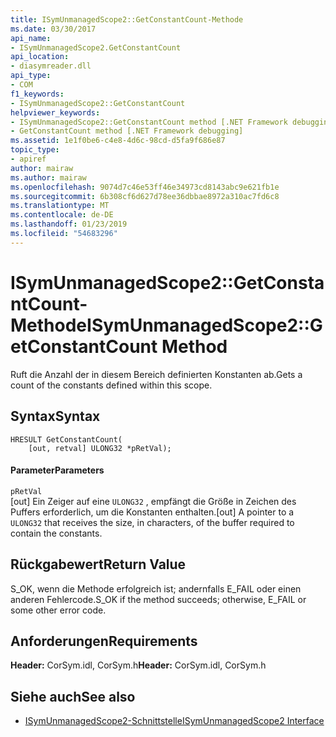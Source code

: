 ```yaml
---
title: ISymUnmanagedScope2::GetConstantCount-Methode
ms.date: 03/30/2017
api_name:
- ISymUnmanagedScope2.GetConstantCount
api_location:
- diasymreader.dll
api_type:
- COM
f1_keywords:
- ISymUnmanagedScope2::GetConstantCount
helpviewer_keywords:
- ISymUnmanagedScope2::GetConstantCount method [.NET Framework debugging]
- GetConstantCount method [.NET Framework debugging]
ms.assetid: 1e1f0be6-c4e8-4d6c-98cd-d5fa9f686e87
topic_type:
- apiref
author: mairaw
ms.author: mairaw
ms.openlocfilehash: 9074d7c46e53ff46e34973cd8143abc9e621fb1e
ms.sourcegitcommit: 6b308cf6d627d78ee36dbbae8972a310ac7fd6c8
ms.translationtype: MT
ms.contentlocale: de-DE
ms.lasthandoff: 01/23/2019
ms.locfileid: "54683296"
---
```

# <a name="isymunmanagedscope2getconstantcount-method"></a><span data-ttu-id="8eb90-102">ISymUnmanagedScope2::GetConstantCount-Methode</span><span class="sxs-lookup"><span data-stu-id="8eb90-102">ISymUnmanagedScope2::GetConstantCount Method</span></span>
<span data-ttu-id="8eb90-103">Ruft die Anzahl der in diesem Bereich definierten Konstanten ab.</span><span class="sxs-lookup"><span data-stu-id="8eb90-103">Gets a count of the constants defined within this scope.</span></span>  
  
## <a name="syntax"></a><span data-ttu-id="8eb90-104">Syntax</span><span class="sxs-lookup"><span data-stu-id="8eb90-104">Syntax</span></span>  
  
```  
HRESULT GetConstantCount(  
    [out, retval] ULONG32 *pRetVal);  
```  
  
#### <a name="parameters"></a><span data-ttu-id="8eb90-105">Parameter</span><span class="sxs-lookup"><span data-stu-id="8eb90-105">Parameters</span></span>  
 `pRetVal`  
 <span data-ttu-id="8eb90-106">[out] Ein Zeiger auf eine `ULONG32` , empfängt die Größe in Zeichen des Puffers erforderlich, um die Konstanten enthalten.</span><span class="sxs-lookup"><span data-stu-id="8eb90-106">[out] A pointer to a `ULONG32` that receives the size, in characters, of the buffer required to contain the constants.</span></span>  
  
## <a name="return-value"></a><span data-ttu-id="8eb90-107">Rückgabewert</span><span class="sxs-lookup"><span data-stu-id="8eb90-107">Return Value</span></span>  
 <span data-ttu-id="8eb90-108">S_OK, wenn die Methode erfolgreich ist; andernfalls E_FAIL oder einen anderen Fehlercode.</span><span class="sxs-lookup"><span data-stu-id="8eb90-108">S_OK if the method succeeds; otherwise, E_FAIL or some other error code.</span></span>  
  
## <a name="requirements"></a><span data-ttu-id="8eb90-109">Anforderungen</span><span class="sxs-lookup"><span data-stu-id="8eb90-109">Requirements</span></span>  
 <span data-ttu-id="8eb90-110">**Header:** CorSym.idl, CorSym.h</span><span class="sxs-lookup"><span data-stu-id="8eb90-110">**Header:** CorSym.idl, CorSym.h</span></span>  
  
## <a name="see-also"></a><span data-ttu-id="8eb90-111">Siehe auch</span><span class="sxs-lookup"><span data-stu-id="8eb90-111">See also</span></span>
- [<span data-ttu-id="8eb90-112">ISymUnmanagedScope2-Schnittstelle</span><span class="sxs-lookup"><span data-stu-id="8eb90-112">ISymUnmanagedScope2 Interface</span></span>](../../../../docs/framework/unmanaged-api/diagnostics/isymunmanagedscope2-interface.md)
